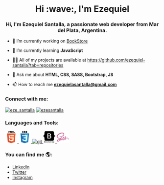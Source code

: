 <h1 align="center">Hi :wave:, I'm Ezequiel</h1>
<h3 align="center">Hi, I'm Ezequiel Santalla, a passionate web developer from Mar del Plata, Argentina.</h3>

- 🔭 I’m currently working on [BookStore](https://ezequiel-santalla.github.io/bookstore/)

- 🌱 I’m currently learning **JavaScript**

- 👨‍💻 All of my projects are available at https://github.com/ezequiel-santalla?tab=repositories

- 💬 Ask me about **HTML, CSS, SASS, Bootstrap, JS**

- 📫 How to reach me **ezequielasantalla@gmail.com**

<h3 align="left">Connect with me:</h3>
<p align="left">
<a href="https://twitter.com/eze_santalla" target="blank"><img align="center" src="https://raw.githubusercontent.com/rahuldkjain/github-profile-readme-generator/master/src/images/icons/Social/twitter.svg" alt="eze_santalla" height="30" width="40" /></a>
<a href="https://instagram.com/ezesantalla" target="blank"><img align="center" src="https://raw.githubusercontent.com/rahuldkjain/github-profile-readme-generator/master/src/images/icons/Social/instagram.svg" alt="ezesantalla" height="30" width="40" /></a>
</p>

<h3 align="left">Languages and Tools:</h3>
<p align="left"> 
<a href="https://www.w3.org/html/" target="_blank" rel="noreferrer"> <img src="https://raw.githubusercontent.com/devicons/devicon/master/icons/html5/html5-original-wordmark.svg" alt="html5" width="40" height="40"/> </a> 
<a href="https://www.w3schools.com/css/" target="_blank" rel="noreferrer"> <img src="https://raw.githubusercontent.com/devicons/devicon/master/icons/css3/css3-original-wordmark.svg" alt="css3" width="40" height="40"/> </a>
<a href="https://git-scm.com/" target="_blank" rel="noreferrer"> <img src="https://www.vectorlogo.zone/logos/git-scm/git-scm-icon.svg" alt="git" width="40" height="40"/> </a>
<a href="https://getbootstrap.com" target="_blank" rel="noreferrer"> <img src="https://raw.githubusercontent.com/devicons/devicon/master/icons/bootstrap/bootstrap-plain-wordmark.svg" alt="bootstrap" width="40" height="40"/> </a>
<a href="https://sass-lang.com" target="_blank" rel="noreferrer"> <img src="https://raw.githubusercontent.com/devicons/devicon/master/icons/sass/sass-original.svg" alt="sass" width="40" height="40"/> </a> </p>

### You can find me :earth_americas:: ###
- [LinkedIn](https://www.linkedin.com/in/ezequiel-santalla-332852238/)
- [Twitter](https://twitter.com/eze_santalla)
- [Instagram](https://www.instagram.com/ezesantalla/)

